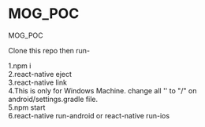 # MOG_POC
MOG_POC

Clone this repo then run-

1.npm i<br/>
2.react-native eject<br/>
3.react-native link<br/>
4.This is only for Windows Machine. change all '\' to "/" on android/settings.gradle file.<br/>
5.npm start<br/>
6.react-native run-android or react-native run-ios

